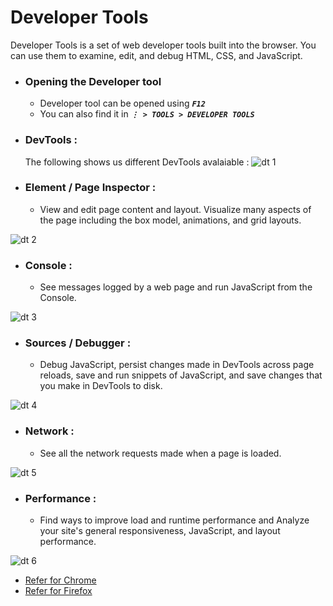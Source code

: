 # Developer Tools

Developer Tools is a set of web developer tools built into the browser. You can use them to examine, edit, and debug HTML, CSS, and JavaScript.

* ### Opening the Developer tool
  * Developer tool can be opened using ***``` F12 ```***
  * You can also find it in ***```⋮ > TOOLS > DEVELOPER TOOLS```***

* ### DevTools :
  The following shows us different DevTools avalaiable : 
![dt 1](https://user-images.githubusercontent.com/45136496/77654083-968fb780-6f96-11ea-9c9d-17337a257819.png)

* ### Element / Page Inspector :
  * View and edit page content and layout. Visualize many aspects of the page including the box model, animations, and grid layouts.
  
![dt 2](https://media.prod.mdn.mozit.cloud/attachments/2018/12/10/16371/5f8c5626f18677b331efe45bdd67b6b5/landingPage_PageInspector.png)

* ### Console :
  * See messages logged by a web page and run JavaScript from the Console.

![dt 3](https://media.prod.mdn.mozit.cloud/attachments/2018/12/10/16368/237f5cdbf70866ba5cd252395dc63971/landingPage_Console.png)

* ### Sources / Debugger :
  * Debug JavaScript, persist changes made in DevTools across page reloads, save and run snippets of JavaScript, and save changes that you make in DevTools to disk.
 
![dt 4](https://media.prod.mdn.mozit.cloud/attachments/2018/12/10/16369/25185822c2389a3fe5eae3743264051e/landingPage_Debugger.png)


* ### Network :
  * See all the network requests made when a page is loaded. 
  
![dt 5](https://media.prod.mdn.mozit.cloud/attachments/2018/12/10/16370/de43144ab8f6d29e43b0b4282a86e6d6/landingPage_Network.png)

* ### Performance :
  * Find ways to improve load and runtime performance and Analyze your site's general responsiveness, JavaScript, and layout performance.
  
![dt 6](https://media.prod.mdn.mozit.cloud/attachments/2018/12/10/16372/9f2cb0e6c766889fae6a432a2ebf4a95/landingPage_Performance.png)


* [Refer for Chrome](https://developers.google.com/web/tools/chrome-devtools)
* [Refer for Firefox](https://developer.mozilla.org/en-US/docs/Tools)
